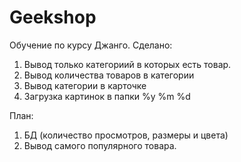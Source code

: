# Geekshop
Обучение по курсу Джанго. 
Сделано:
1. Вывод только категориий в которых есть товар.
2. Вывод количества товаров в категории
3. Вывод категории в карточке
4. Загрузка картинок в папки %y %m %d

План:
1. БД (количество просмотров, размеры и цвета)
2. Вывод самого популярного товара.
